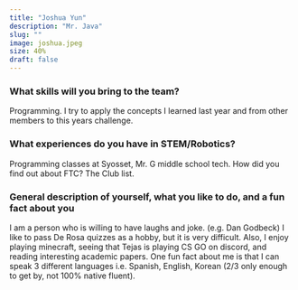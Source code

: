```yaml
---
title: "Joshua Yun"
description: "Mr. Java"
slug: ""
image: joshua.jpeg
size: 40%
draft: false
---
```

### What skills will you bring to the team? 
Programming. I try to apply the concepts I learned last year and from other members to this years challenge. 

### What experiences do you have in STEM/Robotics?
Programming classes at Syosset, Mr. G middle school tech.
How did you find out about FTC?
The Club list.

### General description of yourself, what you like to do, and a fun fact about you
I am a person who is willing to have laughs and joke. (e.g. Dan Godbeck) I like to pass De Rosa quizzes as a hobby, but it is very difficult. Also, I enjoy playing minecraft, seeing that Tejas is playing CS GO on discord, and reading interesting academic papers. One fun fact about me is that I can speak 3 different languages i.e. Spanish, English, Korean (2/3 only enough to get by, not 100% native fluent). 
